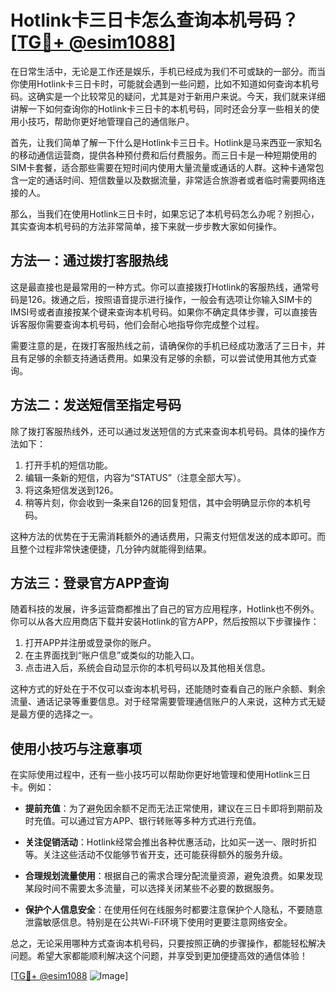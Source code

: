 # Hotlink卡三日卡怎么查询本机号码？[[TG💪+ @esim1088](https://t.me/s/esim1088)]

在日常生活中，无论是工作还是娱乐，手机已经成为我们不可或缺的一部分。而当你使用Hotlink卡三日卡时，可能就会遇到一些问题，比如不知道如何查询本机号码。这确实是一个比较常见的疑问，尤其是对于新用户来说。今天，我们就来详细讲解一下如何查询你的Hotlink卡三日卡的本机号码，同时还会分享一些相关的使用小技巧，帮助你更好地管理自己的通信账户。

首先，让我们简单了解一下什么是Hotlink卡三日卡。Hotlink是马来西亚一家知名的移动通信运营商，提供各种预付费和后付费服务。而三日卡是一种短期使用的SIM卡套餐，适合那些需要在短时间内使用大量流量或通话的人群。这种卡通常包含一定的通话时间、短信数量以及数据流量，非常适合旅游者或者临时需要网络连接的人。

那么，当我们在使用Hotlink三日卡时，如果忘记了本机号码怎么办呢？别担心，其实查询本机号码的方法非常简单，接下来就一步步教大家如何操作。

## 方法一：通过拨打客服热线

这是最直接也是最常用的一种方式。你可以直接拨打Hotlink的客服热线，通常号码是126。拨通之后，按照语音提示进行操作，一般会有选项让你输入SIM卡的IMSI号或者直接按某个键来查询本机号码。如果你不确定具体步骤，可以直接告诉客服你需要查询本机号码，他们会耐心地指导你完成整个过程。

需要注意的是，在拨打客服热线之前，请确保你的手机已经成功激活了三日卡，并且有足够的余额支持通话费用。如果没有足够的余额，可以尝试使用其他方式查询。

## 方法二：发送短信至指定号码

除了拨打客服热线外，还可以通过发送短信的方式来查询本机号码。具体的操作方法如下：

1. 打开手机的短信功能。
2. 编辑一条新的短信，内容为“STATUS”（注意全部大写）。
3. 将这条短信发送到126。
4. 稍等片刻，你会收到一条来自126的回复短信，其中会明确显示你的本机号码。

这种方法的优势在于无需消耗额外的通话费用，只需支付短信发送的成本即可。而且整个过程非常快速便捷，几分钟内就能得到结果。

## 方法三：登录官方APP查询

随着科技的发展，许多运营商都推出了自己的官方应用程序，Hotlink也不例外。你可以从各大应用商店下载并安装Hotlink的官方APP，然后按照以下步骤操作：

1. 打开APP并注册或登录你的账户。
2. 在主界面找到“账户信息”或类似的功能入口。
3. 点击进入后，系统会自动显示你的本机号码以及其他相关信息。

这种方式的好处在于不仅可以查询本机号码，还能随时查看自己的账户余额、剩余流量、通话记录等重要信息。对于经常需要管理通信账户的人来说，这种方式无疑是最方便的选择之一。

## 使用小技巧与注意事项

在实际使用过程中，还有一些小技巧可以帮助你更好地管理和使用Hotlink三日卡。例如：

- **提前充值**：为了避免因余额不足而无法正常使用，建议在三日卡即将到期前及时充值。可以通过官方APP、银行转账等多种方式进行充值。
  
- **关注促销活动**：Hotlink经常会推出各种优惠活动，比如买一送一、限时折扣等。关注这些活动不仅能够节省开支，还可能获得额外的服务升级。

- **合理规划流量使用**：根据自己的需求合理分配流量资源，避免浪费。如果发现某段时间不需要太多流量，可以选择关闭某些不必要的数据服务。

- **保护个人信息安全**：在使用任何在线服务时都要注意保护个人隐私，不要随意泄露敏感信息。特别是在公共Wi-Fi环境下使用时更要注意网络安全。

总之，无论采用哪种方式查询本机号码，只要按照正确的步骤操作，都能轻松解决问题。希望大家都能顺利解决这个问题，并享受到更加便捷高效的通信体验！

[[TG💪+ @esim1088](https://t.me/s/esim1088) ![Image](https://i.postimg.cc/4NQfJmqS/Snipaste-2025-05-13-00-14-12.png)]